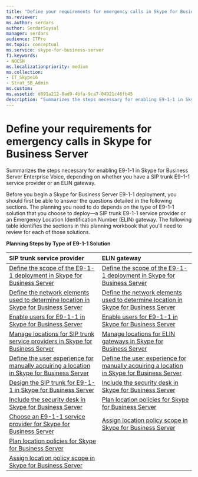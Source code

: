 ```yaml
---
title: "Define your requirements for emergency calls in Skype for Business Server"
ms.reviewer: 
ms.author: serdars
author: SerdarSoysal
manager: serdars
audience: ITPro
ms.topic: conceptual
ms.service: skype-for-business-server
f1.keywords:
- NOCSH
ms.localizationpriority: medium
ms.collection: 
- IT_Skype16
- Strat_SB_Admin
ms.custom:
ms.assetid: d891a212-8ad9-4bfa-9ca7-04921c46fb45
description: "Summarizes the steps necessary for enabling E9-1-1 in Skype for Business Server Enterprise Voice, depending on whether you have a SIP trunk E9-1-1 service provider or an ELIN gateway."
---
```


# Define your requirements for emergency calls in Skype for Business Server
 
Summarizes the steps necessary for enabling E9-1-1 in Skype for Business Server Enterprise Voice, depending on whether you have a SIP trunk E9-1-1 service provider or an ELIN gateway.
  
Before you begin a Skype for Business Server E9-1-1 deployment, you should first be able to answer the questions detailed in the following sections. The planning you need to do depends on the type of E9-1-1 solution that you choose to deploy—a SIP trunk E9-1-1 service provider or an Emergency Location Identification Number (ELIN) gateway. The following table identifies the sections in this planning workbook that you'll need to review for each of those solutions.
  
**Planning Steps by Type of E9-1-1 Solution**

|**SIP trunk service provider**|**ELIN gateway**|
|:-----|:-----|
|[Define the scope of the E9-1-1 deployment in Skype for Business Server](scope.md) <br/> |[Define the scope of the E9-1-1 deployment in Skype for Business Server](scope.md) <br/> |
|[Define the network elements used to determine location in Skype for Business Server](network-location.md) <br/> |[Define the network elements used to determine location in Skype for Business Server](network-location.md) <br/> |
|[Enable users for E9-1-1 in Skype for Business Server](enable-users.md) <br/> |[Enable users for E9-1-1 in Skype for Business Server](enable-users.md) <br/> |
|[Manage locations for SIP trunk service providers in Skype for Business Server](manage-locations.md) <br/> |[Manage locations for ELIN gateways in Skype for Business Server](elin-gateways.md) <br/> |
|[Define the user experience for manually acquiring a location in Skype for Business Server](manually-acquiring-a-location.md) <br/> |[Define the user experience for manually acquiring a location in Skype for Business Server](manually-acquiring-a-location.md) <br/> |
|[Design the SIP trunk for E9-1-1 in Skype for Business Server](design-the-sip-trunk.md) <br/> |[Include the security desk in Skype for Business Server](security-desk.md) <br/> |
|[Include the security desk in Skype for Business Server](security-desk.md) <br/> |[Plan location policies for Skype for Business Server](location-policies.md) <br/> |
|[Choose an E9-1-1 service provider for Skype for Business Server](choose-a-service-provider.md) <br/> |[Assign location policy scope in Skype for Business Server](location-policy-scope.md) <br/> |
|[Plan location policies for Skype for Business Server](location-policies.md) <br/> ||
|[Assign location policy scope in Skype for Business Server](location-policy-scope.md) <br/> ||
   

